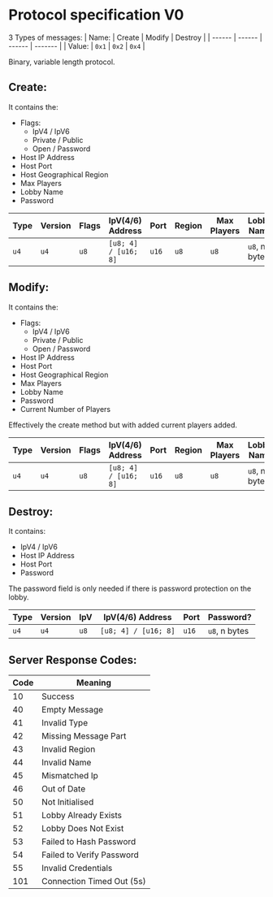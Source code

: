 # Protocol specification V0
3 Types of messages:
| Name:  | Create | Modify | Destroy |
| ------ | ------ | ------ | ------- |
| Value: | `0x1`  | `0x2`  | `0x4`   |

Binary, variable length protocol.

## Create:
It contains the:
- Flags:
	- IpV4 / IpV6
	- Private / Public
	- Open / Password
- Host IP Address
- Host Port
- Host Geographical Region
- Max Players
- Lobby Name
- Password

| Type | Version | Flags | IpV(4/6) Address     | Port  | Region | Max Players | Lobby Name    | Password?     |
| ---- | ------- | ----- | -------------------- | ----- | ------ | ----------- | ------------- | ------------- |
| `u4` | `u4`    | `u8`  | `[u8; 4] / [u16; 8]` | `u16` | `u8`   | `u8`        | `u8`, n bytes | `u8`, n bytes |

## Modify:
It contains the:
- Flags:
	- IpV4 / IpV6
	- Private / Public
	- Open / Password
- Host IP Address
- Host Port
- Host Geographical Region
- Max Players
- Lobby Name
- Password
- Current Number of Players

Effectively the create method but with added current players added.

| Type | Version | Flags | IpV(4/6) Address     | Port  | Region | Max Players | Lobby Name    | Password?     | Current Players |
| ---- | ------- | ----- | -------------------- | ----- | ------ | ----------- | ------------- | ------------- | --------------- |
| `u4` | `u4`    | `u8`  | `[u8; 4] / [u16; 8]` | `u16` | `u8`   | `u8`        | `u8`, n bytes | `u8`, n bytes | `u8`            |

## Destroy:
It contains:
- IpV4 / IpV6
- Host IP Address
- Host Port
- Password

The password field is only needed if there is password protection on the lobby.

| Type | Version | IpV  | IpV(4/6) Address     | Port  | Password?     |
| ---- | ------- | ---- | -------------------- | ----- | ------------- |
| `u4` | `u4`    | `u8` | `[u8; 4] / [u16; 8]` | `u16` | `u8`, n bytes |

## Server Response Codes:

| Code | Meaning                   |
| ---- | ------------------------- |
| 10   | Success                   |
| 40   | Empty Message             |
| 41   | Invalid Type              |
| 42   | Missing Message Part      |
| 43   | Invalid Region            |
| 44   | Invalid Name              |
| 45   | Mismatched Ip             |
| 46   | Out of Date               |
| 50   | Not Initialised           |
| 51   | Lobby Already Exists      |
| 52   | Lobby Does Not Exist      |
| 53   | Failed to Hash Password   |
| 54   | Failed to Verify Password |
| 55   | Invalid Credentials       |
| 101  | Connection Timed Out (5s) |
